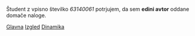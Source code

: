 Študent z vpisno številko _63140061_ potrjujem, da sem __edini avtor__ oddane domače naloge.

[Glavna](https://rawgit.com/gazvoda/stroboskop/master/stroboskop.html)
[Izgled](https://rawgit.com/gazvoda/stroboskop/izgled/stroboskop.html)
[Dinamika](https://rawgit.com/gazvoda/stroboskop/dinamika/stroboskop.html)